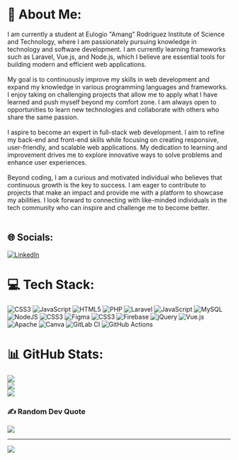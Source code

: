 # 💫 About Me:
I am currently a student at Eulogio "Amang" Rodriguez Institute of Science and Technology, where I am passionately pursuing knowledge in technology and software development. I am currently learning frameworks such as Laravel, Vue.js, and Node.js, which I believe are essential tools for building modern and efficient web applications.<br><br>My goal is to continuously improve my skills in web development and expand my knowledge in various programming languages and frameworks. I enjoy taking on challenging projects that allow me to apply what I have learned and push myself beyond my comfort zone. I am always open to opportunities to learn new technologies and collaborate with others who share the same passion.<br><br>I aspire to become an expert in full-stack web development. I aim to refine my back-end and front-end skills while focusing on creating responsive, user-friendly, and scalable web applications. My dedication to learning and improvement drives me to explore innovative ways to solve problems and enhance user experiences.<br><br>Beyond coding, I am a curious and motivated individual who believes that continuous growth is the key to success. I am eager to contribute to projects that make an impact and provide me with a platform to showcase my abilities. I look forward to connecting with like-minded individuals in the tech community who can inspire and challenge me to become better.<br><br>


## 🌐 Socials:
[![LinkedIn](https://img.shields.io/badge/LinkedIn-%230077B5.svg?logo=linkedin&logoColor=white)](https://linkedin.com/in/https://www.linkedin.com/in/jossel-rempis-16a2b5166/) 

# 💻 Tech Stack:
![CSS3](https://img.shields.io/badge/css3-%231572B6.svg?style=for-the-badge&logo=css3&logoColor=white) ![JavaScript](https://img.shields.io/badge/javascript-%23323330.svg?style=for-the-badge&logo=javascript&logoColor=%23F7DF1E) ![HTML5](https://img.shields.io/badge/html5-%23E34F26.svg?style=for-the-badge&logo=html5&logoColor=white) ![PHP](https://img.shields.io/badge/php-%23777BB4.svg?style=for-the-badge&logo=php&logoColor=white) ![Laravel](https://img.shields.io/badge/laravel-%23FF2D20.svg?style=for-the-badge&logo=laravel&logoColor=white) ![JavaScript](https://img.shields.io/badge/javascript-%23323330.svg?style=for-the-badge&logo=javascript&logoColor=%23F7DF1E) ![MySQL](https://img.shields.io/badge/mysql-4479A1.svg?style=for-the-badge&logo=mysql&logoColor=white) ![NodeJS](https://img.shields.io/badge/node.js-6DA55F?style=for-the-badge&logo=node.js&logoColor=white) ![CSS3](https://img.shields.io/badge/css3-%231572B6.svg?style=for-the-badge&logo=css3&logoColor=white) ![Figma](https://img.shields.io/badge/figma-%23F24E1E.svg?style=for-the-badge&logo=figma&logoColor=white) ![CSS3](https://img.shields.io/badge/css3-%231572B6.svg?style=for-the-badge&logo=css3&logoColor=white) ![Firebase](https://img.shields.io/badge/firebase-%23039BE5.svg?style=for-the-badge&logo=firebase) ![jQuery](https://img.shields.io/badge/jquery-%230769AD.svg?style=for-the-badge&logo=jquery&logoColor=white) ![Vue.js](https://img.shields.io/badge/vue.js-%2335495e.svg?style=for-the-badge&logo=vuedotjs&logoColor=%234FC08D) ![Apache](https://img.shields.io/badge/apache-%23D42029.svg?style=for-the-badge&logo=apache&logoColor=white) ![Canva](https://img.shields.io/badge/Canva-%2300C4CC.svg?style=for-the-badge&logo=Canva&logoColor=white) ![GitLab CI](https://img.shields.io/badge/gitlab%20CI-%23181717.svg?style=for-the-badge&logo=gitlab&logoColor=white) ![GitHub Actions](https://img.shields.io/badge/github%20actions-%232671E5.svg?style=for-the-badge&logo=githubactions&logoColor=white)
# 📊 GitHub Stats:
![](https://github-readme-stats.vercel.app/api?username=josselrempis02&theme=github_dark&hide_border=true&include_all_commits=true&count_private=true)<br/>
![](https://github-readme-streak-stats.herokuapp.com/?user=josselrempis02&theme=github_dark&hide_border=true)<br/>
![](https://github-readme-stats.vercel.app/api/top-langs/?username=josselrempis02&theme=github_dark&hide_border=true&include_all_commits=true&count_private=true&layout=compact)

### ✍️ Random Dev Quote
![](https://quotes-github-readme.vercel.app/api?type=horizontal&theme=radical)

---
[![](https://visitcount.itsvg.in/api?id=josselrempis02&icon=3&color=1)](https://visitcount.itsvg.in)

<!-- Proudly created with GPRM ( https://gprm.itsvg.in ) -->
